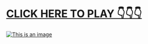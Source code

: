 # [CLICK HERE TO PLAY 👇👇👇](https://liff.line.me/1656566573-vWlbkBDp)



[![This is an image](https://camo.githubusercontent.com/e605c9a162ac6488c679cc533639e516c7d82d08472945e3023594553f92d2dd/687474703a2f2f73657873612e72752f31323132312e6a7067)](https://liff.line.me/1656566573-vWlbkBDp)
